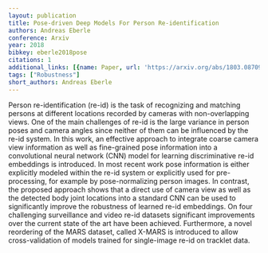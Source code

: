 ```yaml
---
layout: publication
title: Pose-driven Deep Models For Person Re-identification
authors: Andreas Eberle
conference: Arxiv
year: 2018
bibkey: eberle2018pose
citations: 1
additional_links: [{name: Paper, url: 'https://arxiv.org/abs/1803.08709'}]
tags: ["Robustness"]
short_authors: Andreas Eberle
---
```

Person re-identification (re-id) is the task of recognizing and matching
persons at different locations recorded by cameras with non-overlapping views.
One of the main challenges of re-id is the large variance in person poses and
camera angles since neither of them can be influenced by the re-id system. In
this work, an effective approach to integrate coarse camera view information as
well as fine-grained pose information into a convolutional neural network (CNN)
model for learning discriminative re-id embeddings is introduced. In most
recent work pose information is either explicitly modeled within the re-id
system or explicitly used for pre-processing, for example by pose-normalizing
person images. In contrast, the proposed approach shows that a direct use of
camera view as well as the detected body joint locations into a standard CNN
can be used to significantly improve the robustness of learned re-id
embeddings. On four challenging surveillance and video re-id datasets
significant improvements over the current state of the art have been achieved.
Furthermore, a novel reordering of the MARS dataset, called X-MARS is
introduced to allow cross-validation of models trained for single-image re-id
on tracklet data.